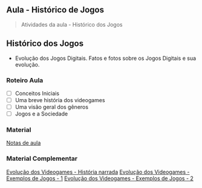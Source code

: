 ## Aula - Histórico de Jogos

> Atividades da aula - Histórico dos Jogos

## Histórico dos Jogos

- Evolução dos Jogos Digitais. Fatos e fotos sobre os Jogos Digitais e sua evolução.

### Roteiro Aula
- [ ] Conceitos Iniciais
- [ ] Uma breve história dos videogames
- [ ] Uma visão geral dos gêneros
- [ ] Jogos e a Sociedade

### Material
[Notas de aula](https://github.com/marcoswagner-commits/jogos_digitais/files/8319241/aula_00_historico_jogos.pdf)


### Material Complementar
[Evolução dos Videogames - História narrada](https://www.youtube.com/watch?v=aZOqOCiu9-4)
[Evolução dos Videogames - Exemplos de Jogos - 1](https://www.youtube.com/watch?v=IsPPWWlV-T8)
[Evolução dos Videogames - Exemplos de Jogos - 2](https://www.youtube.com/watch?v=ROjqn1g4Nxk)
